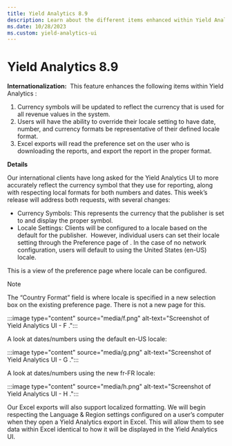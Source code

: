 ```yaml
---
title: Yield Analytics 8.9
description: Learn about the different items enhanced within Yield Analytics.
ms.date: 10/28/2023
ms.custom: yield-analytics-ui
---
```


# Yield Analytics 8.9

**Internationalization:**  This feature enhances the following items within Yield Analytics :

1. Currency symbols will be updated to reflect the currency that is used for all revenue values in the system.
1. Users will have the ability to override their locale setting to have date, number, and currency formats be representative of their defined locale format.
1. Excel exports will read the preference set on the user who is downloading the reports, and export the report in the proper format.

**Details**

Our international clients have long asked for the Yield Analytics UI to more accurately reflect the currency symbol that they use for reporting, along with respecting local formats for both numbers and dates. This week’s release will address both requests, with several changes:

- Currency Symbols: This represents the currency that the publisher is set to and display the proper symbol.
- Locale Settings: Clients will be configured to a locale based on the default for the publisher.  However, individual users can set their
  locale setting through the Preference page of . In the case of no network configuration, users will default to using the United States (en-US) locale.

This is a view of the preference page where locale can be configured.

> [!NOTE]
> The “Country Format” field is where locale is specified in a new selection box on the existing preference page. There is not a new page for this.

:::image type="content" source="media/f.png" alt-text="Screenshot of Yield Analytics UI - F .":::

A look at dates/numbers using the default en-US locale:

:::image type="content" source="media/g.png" alt-text="Screenshot of Yield Analytics UI - G .":::

A look at dates/numbers using the new fr-FR locale:

:::image type="content" source="media/h.png" alt-text="Screenshot of Yield Analytics UI - H .":::

Our Excel exports will also support localized formatting. We will begin respecting the Language & Region settings configured on a user’s computer when they open a Yield Analytics export in Excel. This will allow them to see data within Excel identical to how it will be displayed in the Yield Analytics UI.
